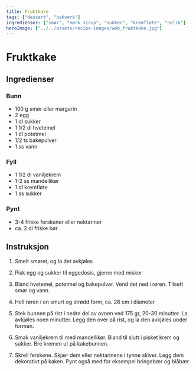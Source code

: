 ```yaml
---
title: Fruktkake
tags: ["dessert", "bakverk"]
ingredienser: ["smør", "mørk sirup", "sukker", "kremfløte", "nelik"]
heroImage: ["../../assets/recipe-images/web_fruktkake.jpg"]
---
```


# Fruktkake

## Ingredienser

### Bunn

- 100 g smør eller margarin
- 2 egg
- 1 dl sukker
- 1 1/2 dl hvetemel
- 1 dl potetmel
- 1/2 ts bakepulver
- 1 ss vann

### Fyll

- 1 1/2 dl vaniljekrem
- 1-2 ss mandellikør
- 1 dl kremfløte
- 1 ss sukker

### Pynt

- 3-4 friske ferskener eller nektariner
- ca. 2 dl friske bør

## Instruksjon

1. Smelt smøret, og la det avkjøles

2. Pisk egg og sukker til eggedosis, gjerne med misker

3. Bland hvetemel, potetmel og bakepulver. Vend det ned i røren. Tilsett smør og vann.

4. Hell røren i en smurt og strødd form, ca. 28 cm i diameter

5. Stek bunnen på rist i nedre del av ovnen ved 175 gr, 20-30 minutter. La avkjøles noen minutter. Legg den over på rist, og la den avkjøles under formen.

6. Smak vaniljekrem til med mandellikør. Bland til slutt i pisket krem og sukker. Bre kremen ut på kakebunnen.

7. Skrell ferskene. Skjær dem eller nektarinene i tynne skiver. Legg dem dekorativt på kaken. Pynt også med for eksempel bringebær og blåbær.

